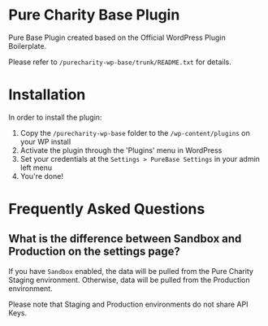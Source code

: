 # Pure Charity Base Plugin

Pure Base Plugin created based on the Official WordPress Plugin Boilerplate.

Please refer to `/purecharity-wp-base/trunk/README.txt` for details.


# Installation

In order to install the plugin:

1. Copy the `/purecharity-wp-base` folder to the `/wp-content/plugins` on your WP install
2. Activate the plugin through the 'Plugins' menu in WordPress
3. Set your credentials at the `Settings > PureBase Settings` in your admin left menu
4. You're done!

# Frequently Asked Questions

## What is the difference between Sandbox and Production on the settings page?

If you have `Sandbox` enabled, the data will be pulled from the Pure Charity Staging environment. Otherwise, data will
be pulled from the Production environment.

Please note that Staging and Production environments do not share API Keys.